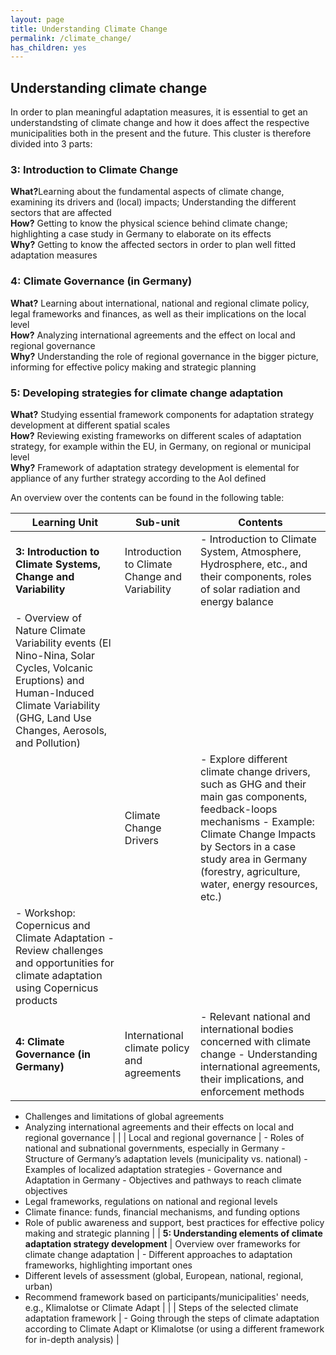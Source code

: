 ```yaml
---
layout: page
title: Understanding Climate Change
permalink: /climate_change/
has_children: yes
---
```

## Understanding climate change 
In order to plan meaningful adaptation measures, it is essential to get an understandsting of climate change and how it does affect the respective municipalities both in the present and the future. This cluster is therefore divided into 3 parts:

### 3: Introduction to Climate Change
<b>What?</b>Learning about the fundamental aspects of climate change, examining its drivers and (local) impacts; Understanding the different sectors that are affected <br>
<b>How?</b> Getting to know the physical science behind climate change; highlighting a case study in Germany to elaborate on its effects <br>
<b>Why?</b> Getting to know the affected sectors in order to plan well fitted adaptation measures 

### 4: Climate Governance (in Germany)
<b>What?</b> Learning about international, national and regional climate policy, legal frameworks and finances, as well as their implications on the local level <br>
<b>How?</b> Analyzing international agreements and the effect on local and regional governance <br>
<b>Why?</b> Understanding the role of regional governance in the bigger picture, informing for effective policy making and strategic planning <br>

### 5: Developing strategies for climate change adaptation 
<b>What?</b> Studying essential framework components for adaptation strategy development at different spatial scales <br>
<b>How?</b> Reviewing existing frameworks on different scales of adaptation strategy, for example within the EU, in Germany, on regional or municipal level <br>
<b>Why?</b> Framework of adaptation strategy development is elemental for appliance of any further strategy according to the AoI defined 

An overview over the contents can be found in the following table:

| Learning Unit| Sub-unit|Contents|
|----------------------------|------------------------------------------|-----------------------------------------------------------------------------------|
| **3: Introduction to Climate Systems, Change and Variability** | Introduction to Climate Change and Variability                 | - Introduction to Climate System, Atmosphere, Hydrosphere, etc., and their components, roles of solar radiation and energy balance 
- Overview of Nature Climate Variability events (El Nino-Nina, Solar Cycles, Volcanic Eruptions) and Human-Induced Climate Variability (GHG, Land Use Changes, Aerosols, and Pollution) |
|                                                         | Climate Change Drivers                                        | - Explore different climate change drivers, such as GHG and their main gas components, feedback-loops mechanisms - Example: Climate Change Impacts by Sectors in a case study area in Germany (forestry, agriculture, water, energy resources, etc.) 
- Workshop: Copernicus and Climate Adaptation - Review challenges and opportunities for climate adaptation using Copernicus products | 
| **4: Climate Governance (in Germany)**               |  International climate policy and agreements                    | - Relevant national and international bodies concerned with climate change - Understanding international agreements, their implications, and enforcement methods 
- Challenges and limitations of global agreements 
- Analyzing international agreements and their effects on local and regional governance |
|                                                         | Local and regional governance                                   | - Roles of national and subnational governments, especially in Germany - Structure of Germany’s adaptation levels (municipality vs. national) - Examples of localized adaptation strategies - Governance and Adaptation in Germany - Objectives and pathways to reach climate objectives 
- Legal frameworks, regulations on national and regional levels 
- Climate finance: funds, financial mechanisms, and funding options 
- Role of public awareness and support, best practices for effective policy making and strategic planning |
| **5: Understanding elements of climate adaptation strategy development** | Overview over frameworks for climate change adaptation       | - Different approaches to adaptation frameworks, highlighting important ones 
- Different levels of assessment (global, European, national, regional, urban) 
- Recommend framework based on participants/municipalities' needs, e.g., Klimalotse or Climate Adapt | 
|                                                         | Steps of the selected climate adaptation framework             | - Going through the steps of climate adaptation according to Climate Adapt or Klimalotse (or using a different framework for in-depth analysis)       |  


